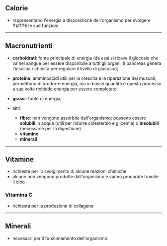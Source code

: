 
## Calorie

- rappresentano l'energia a disposizione dell'organismo per svolgere **TUTTE** le sue funzioni

---

## Macronutrienti

- **carboidrati**: fonte principale di energia (da essi si ricava il glucosio che va nel sangue per essere disponibile a tutti gli organi; il pancreas genera l'insulina richiesta per regolare il livello di glucosio);

- **proteine**: amminoacidi utili per la crescita e la riparazione dei muscoli; permettono di produrre energia, ma in basse quantità e questo processo a sua volta richiede energia per essere completato;

- **grassi**: fonte di energia;

- altri:
  - **fibre**: non vengono assorbite dall'organismo; possono essere **solubili** in acqua (utili per ridurre colesterolo e glicemia) o **insolubili** (necessarie per la digestione)
  - **vitamine**
  - **minerali**

---

## Vitamine
- richieste per lo svolgimento di alcune reazioni chimiche
- alcune non vengono prodotte dall'organismo e vanno procurate tramite il cibo

### Vitamina C
- richiesta per la produzione di collagene

---

## Minerali
- necessari per il funzionamento dell'organismo